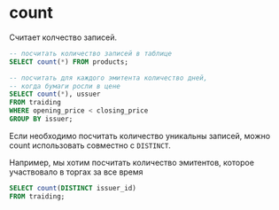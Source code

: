 # count

Считает колчество записей.

```sql
-- посчитать количество записей в таблице
SELECT count(*) FROM products;

-- посчитать для каждого эмитента количество дней, 
-- когда бумаги росли в цене
SELECT count(*), ussuer
FROM traiding
WHERE opening_price < closing_price
GROUP BY issuer;
```

Если необходимо посчитать количество уникальны записей, можно count использовать совместно с `DISTINCT`.

Например, мы хотим посчитать количество эмитентов, которое участвовало в торгах за все время

```sql
SELECT count(DISTINCT issuer_id)
FROM traiding;
```
